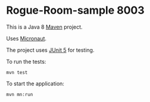 # Rogue-Room-sample 8003

This is a Java 8 [Maven](https://maven.apache.org/) project.

Uses [Micronaut](https://micronaut.io/).

The project uses [JUnit 5](https://junit.org/junit5/) for testing.

To run the tests:

    mvn test

To start the application:

    mvn mn:run
